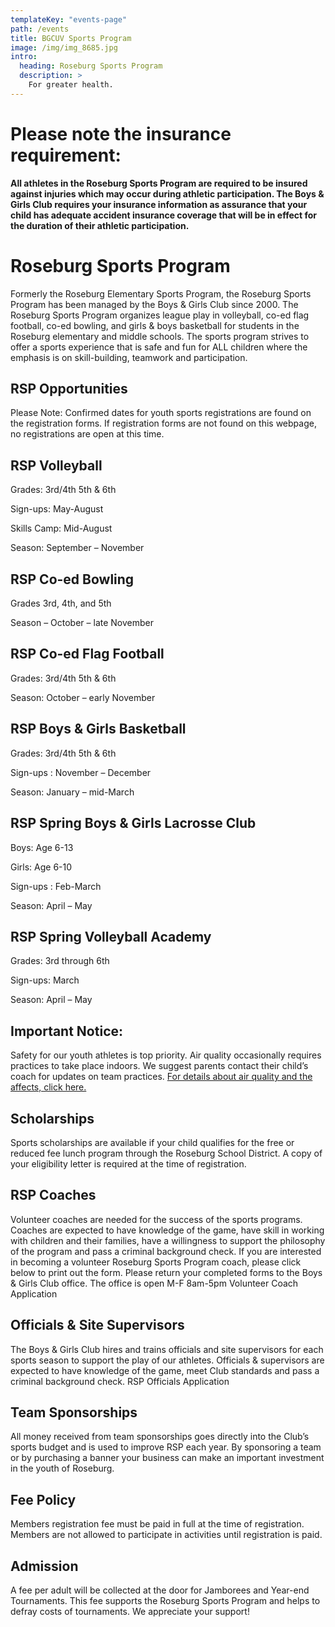 ```yaml
---
templateKey: "events-page"
path: /events
title: BGCUV Sports Program
image: /img/img_8685.jpg
intro:
  heading: Roseburg Sports Program
  description: >
    For greater health.
---
```


# Please note the insurance requirement:

**All athletes in the Roseburg Sports Program are required to be insured against injuries which may occur during athletic participation. The Boys & Girls Club requires your insurance information as assurance that your child has adequate accident insurance coverage that will be in effect for the duration of their athletic participation.**

# Roseburg Sports Program

Formerly the Roseburg Elementary Sports Program, the Roseburg Sports Program has been managed by the Boys & Girls Club since 2000. The Roseburg Sports Program organizes league play in volleyball, co-ed flag football, co-ed bowling, and girls & boys basketball for students in the Roseburg elementary and middle schools. The sports program strives to offer a sports experience that is safe and fun for ALL children where the emphasis is on skill-building, teamwork and participation.

## RSP Opportunities

Please Note: Confirmed dates for youth sports registrations are found on the registration forms. If registration forms are not found on this webpage, no registrations are open at this time.

## RSP Volleyball

Grades: 3rd/4th 5th & 6th

Sign-ups: May-August

Skills Camp: Mid-August

Season: September – November

## RSP Co-ed Bowling

Grades 3rd, 4th, and 5th

Season – October – late November

## RSP Co-ed Flag Football

Grades: 3rd/4th 5th & 6th

Season: October – early November

## RSP Boys & Girls Basketball

Grades: 3rd/4th 5th & 6th

Sign-ups : November – December

Season: January – mid-March

## RSP Spring Boys & Girls Lacrosse Club

Boys: Age 6-13

Girls: Age 6-10

Sign-ups : Feb-March

Season: April – May

## RSP Spring Volleyball Academy

Grades: 3rd through 6th

Sign-ups: March

Season: April – May

## Important Notice:

Safety for our youth athletes is top priority. Air quality occasionally requires practices to take place indoors. We suggest parents contact their child’s coach for updates on team practices.
[For details about air quality and the affects, click here.](http://www.osaa.org/docs/health-safety/AirQualityIndexMemo.pdf)

## Scholarships

Sports scholarships are available if your child qualifies for the free or reduced fee lunch program through the Roseburg School District. A copy of your eligibility letter is required at the time of registration.

## RSP Coaches

Volunteer coaches are needed for the success of the sports programs. Coaches are expected to have knowledge of the game, have skill in working with children and their families, have a willingness to support the philosophy of the program and pass a criminal background check. If you are interested in becoming a volunteer Roseburg Sports Program coach, please click below to print out the form. Please return your completed forms to the Boys & Girls Club office. The office is open M-F 8am-5pm
Volunteer Coach Application

## Officials & Site Supervisors

The Boys & Girls Club hires and trains officials and site supervisors for each sports season to support the play of our athletes. Officials & supervisors are expected to have knowledge of the game, meet Club standards and pass a criminal background check.
RSP Officials Application

## Team Sponsorships

All money received from team sponsorships goes directly into the Club’s sports budget and is used to improve RSP each year. By sponsoring a team or by purchasing a banner your business can make an important investment in the youth of Roseburg.

## Fee Policy

Members registration fee must be paid in full at the time of registration. Members are not allowed to participate in activities until registration is paid.

## Admission

A fee per adult will be collected at the door for Jamborees and Year-end Tournaments. This fee supports the Roseburg Sports Program and helps to defray costs of tournaments. We appreciate your support!

